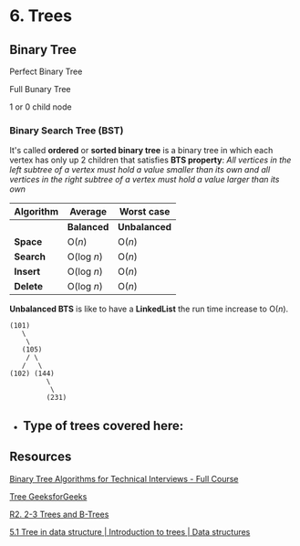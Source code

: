 # 6. Trees

## Binary Tree

Perfect Binary Tree

Full Bunary Tree

1 or 0 child node

### Binary Search Tree (BST)

It's called **ordered** or **sorted binary tree** is a binary tree in which each vertex has only up 2 children
that satisfies **BTS property**: _All vertices in the left subtree of a vertex must hold a value smaller than its_
_own and all vertices in the right subtree of a vertex must hold a value larger than its own_

| Algorithm  | Average      | Worst case     |
| ---------- | ------------ | -------------- |
|            | **Balanced** | **Unbalanced** |
| **Space**  | O(_n_)       | O(_n_)         |
| **Search** | O(log _n_)   | O(_n_)         |
| **Insert** | O(log _n_)   | O(_n_)         |
| **Delete** | O(log _n_)   | O(_n_)         |

**Unbalanced BTS** is like to have a **LinkedList** the run time
increase to O(_n_).

    (101)
       \
        \
       (105)
        / \
       /   \
    (102) (144)
             \
              \
             (231)

- ## Type of trees covered here:

## Resources

[Binary Tree Algorithms for Technical Interviews - Full Course](https://www.youtube.com/watch?v=fAAZixBzIAI&ab_channel=freeCodeCamp.org)

[Tree GeeksforGeeks](https://www.youtube.com/playlist?list=PLqM7alHXFySHCXD7r1J0ky9Zg_GBB1dbk)

[R2. 2-3 Trees and B-Trees](https://www.youtube.com/watch?v=TOb1tuEZ2X4&ab_channel=MITOpenCourseWare)

[5.1 Tree in data structure | Introduction to trees | Data structures](https://www.youtube.com/watch?v=YAdLFsTG70w&ab_channel=Jenny%27slecturesCS%2FITNET%26JRF)
